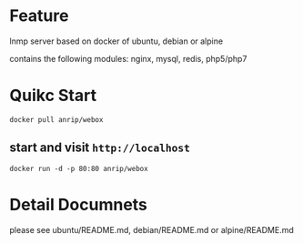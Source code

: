 # Feature

lnmp server based on docker of ubuntu, debian or alpine

contains the following modules: nginx, mysql, redis, php5/php7

# Quikc Start

```shell
docker pull anrip/webox
```

## start and visit `http://localhost`

```shell
docker run -d -p 80:80 anrip/webox
```

# Detail Documnets

please see ubuntu/README.md, debian/README.md or alpine/README.md
